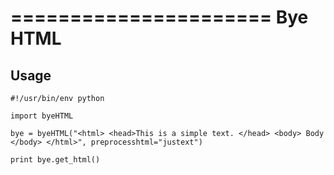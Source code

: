 ======================
Bye HTML
======================

Usage
-----

    #!/usr/bin/env python
    
    import byeHTML

    bye = byeHTML("<html> <head>This is a simple text. </head> <body> Body </body> </html>", preprocesshtml="justext")

    print bye.get_html()

